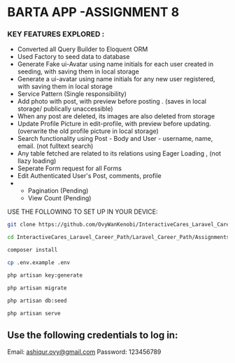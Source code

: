 
# BARTA APP -ASSIGNMENT 8

### KEY FEATURES EXPLORED :
* Converted all Query Builder to Eloquent ORM
* Used Factory to seed data to database
* Generate Fake ui-Avatar using name initials for each user created in seeding, with saving them in local storage
* Generate a ui-avatar using name initials for any new user registered, with saving them in local storage
* Service Pattern (Single responsibility)
* Add photo with post, with preview before posting . (saves in local storage/ publically unaccessible) 
* When any post are deleted, its images are also deleted from storage
* Update Profile Picture in edit-profile, with preview before updating. (overwrite the old profile picture in local storage)
* Search functionality using Post - Body and User - username, name, email. (not fulltext search)
* Any table fetched are related to its relations using Eager Loading , (not llazy loading)
* Seperate Form request for all Forms
* Edit Authenticated User's Post, comments, profile
* * Pagination (Pending)
  * View Count (Pending)


USE THE FOLLOWING TO SET UP IN YOUR DEVICE:

```bash
git clone https://github.com/OvyWanKenobi/InteractiveCares_Laravel_Career_Path.git
```

```bash
cd InteractiveCares_Laravel_Career_Path/Laravel_Career_Path/Assignments/Assignment_9_Barta_App
```

```bash
composer install
```

```bash
cp .env.example .env
```

```bash
php artisan key:generate
```

```bash
php artisan migrate
```

```bash
php artisan db:seed
```

```bash
php artisan serve
```

## Use the following credentials to log in:
Email: ashiqur.ovy@gmail.com
Password: 123456789
